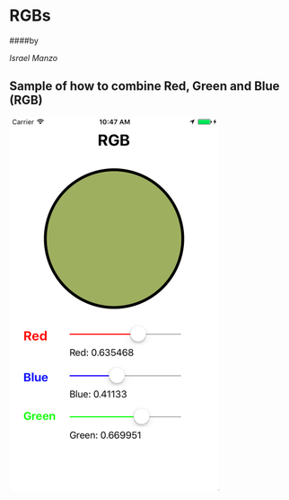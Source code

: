 # RGBs

####by

*Israel Manzo*
## Sample of how to combine Red, Green and Blue (RGB)

![Alt Image Text](images/SSRGB.png)